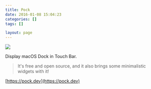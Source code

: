 ```yaml
---
title: Pock
date: 2016-01-08 15:04:23
categories: []
tags: []

layout: page
---
```


![](pock_preview.png)

Display macOS Dock in Touch Bar.

> It's free and open source, and it also brings some minimalistic widgets with it!

[https://pock.dev](https://pock.dev)

